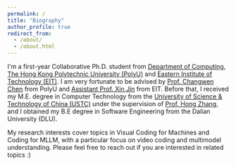 ```yaml
---
permalink: /
title: "Biography"
author_profile: true
redirect_from: 
  - /about/
  - /about.html
---
```


I'm a first-year Collaborative Ph.D. student from [Department of Computing](https://www.polyu.edu.hk/comp/), [The Hong Kong Polytechnic University (PolyU)](https://www.polyu.edu.hk) and [Eastern Institute of Technology (EIT)](https://www.eitech.edu.cn/). I am very fortunate to be advised by [Prof. Changwen Chen](https://www.polyu.edu.hk/comp/people/academic-staff/prof-chen-changwen/?sc_lang=en) from PolyU and [Assistant Prof. Xin Jin](https://www.eitech.edu.cn/?tid=40&p=teacher) from EIT. Before that, I received my M.E. degree in Computer Technology from the [University of Science & Technology of China (USTC)](http://saids.ustc.edu.cn/main.htm) under the supervision of [Prof. Hong Zhang](https://bs.ustc.edu.cn/chinese/profile-392.html), and I obtained my B.E degree in Software Engineering from the Dalian University (DLU).

My research interests cover topics in Visual Coding for Machines and Coding for MLLM, with a particular focus on video coding and multimodel understanding. Please feel free to reach out if you are interested in related topics :)
